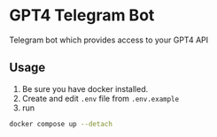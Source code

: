 # GPT4 Telegram Bot
Telegram bot which provides access to your GPT4 API

## Usage

1. Be sure you have docker installed.
2. Create and edit `.env` file from `.env.example`
3. run
  ```bash
  docker compose up --detach
  ```

